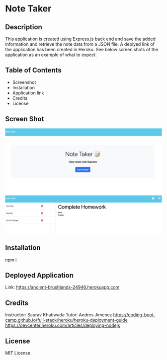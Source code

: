 # Note Taker

## Description
This application is created using Express.js back end and save the added information and retrieve the note data from a JSON file. 
A deplyed link of the application has been created in Heroku. See below screen shots of the application as an example of what to expect. 

## Table of Contents 
- Screenshot
- Installation
- Application link
- Credits
- License

## Screen Shot
<img src="./example/Frontpage.png" alt="front page">
<img src="./example/Notes.png" alt="notes page">

## Installation
npm i 

## Deployed Application
Link: https://ancient-brushlands-24946.herokuapp.com

## Credits
Instructor: Saurav Khatiwada 
Tutor: Andres Jimenez
https://coding-boot-camp.github.io/full-stack/heroku/heroku-deployment-guide
https://devcenter.heroku.com/articles/deploying-nodejs

## License 
MIT License